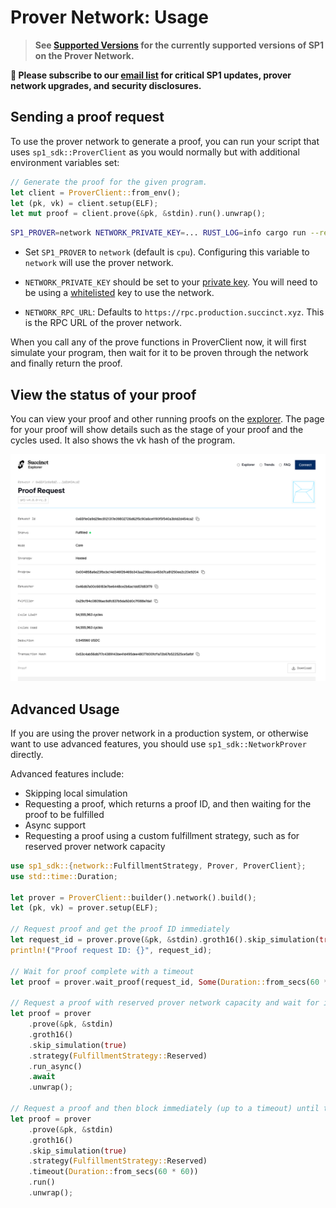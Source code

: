 # Prover Network: Usage

> **See [Supported Versions](./versions.md) for the currently supported versions of SP1 on the Prover Network.**

**🚨 Please subscribe to our [email list](https://stats.sender.net/forms/elYpO1/view) for critical SP1 updates, prover network upgrades, and security disclosures.**

## Sending a proof request

To use the prover network to generate a proof, you can run your script that uses `sp1_sdk::ProverClient` as you would normally but with additional environment variables set:

```rust
// Generate the proof for the given program.
let client = ProverClient::from_env();
let (pk, vk) = client.setup(ELF);
let mut proof = client.prove(&pk, &stdin).run().unwrap();
```

```sh
SP1_PROVER=network NETWORK_PRIVATE_KEY=... RUST_LOG=info cargo run --release
```

- Set `SP1_PROVER` to `network` (default is `cpu`). Configuring this variable to `network` will use the prover network.

- `NETWORK_PRIVATE_KEY` should be set to your [private key](./key-setup.md). You will need
  to be using a [whitelisted](../prover-network) key to use the network.

- `NETWORK_RPC_URL`: Defaults to `https://rpc.production.succinct.xyz`. This is the RPC URL of the prover network.

When you call any of the prove functions in ProverClient now, it will first simulate your program, then wait for it to be proven through the network and finally return the proof.

## View the status of your proof

You can view your proof and other running proofs on the [explorer](https://network.succinct.xyz/). The page for your proof will show details such as the stage of your proof and the cycles used. It also shows the vk hash of the program.

![Screenshot from network.succinct.xyz showing the details of a proof.](./explorer.png)

## Advanced Usage

If you are using the prover network in a production system, or otherwise want to use advanced features, you should use `sp1_sdk::NetworkProver` directly.

Advanced features include:
* Skipping local simulation
* Requesting a proof, which returns a proof ID, and then waiting for the proof to be fulfilled
* Async support
* Requesting a proof using a custom fulfillment strategy, such as for reserved prover network capacity

```rust
use sp1_sdk::{network::FulfillmentStrategy, Prover, ProverClient};
use std::time::Duration;

let prover = ProverClient::builder().network().build();
let (pk, vk) = prover.setup(ELF);

// Request proof and get the proof ID immediately
let request_id = prover.prove(&pk, &stdin).groth16().skip_simulation(true).request_async().await.unwrap();
println!("Proof request ID: {}", request_id);

// Wait for proof complete with a timeout
let proof = prover.wait_proof(request_id, Some(Duration::from_secs(60 * 60))).await.unwrap();

// Request a proof with reserved prover network capacity and wait for it to be fulfilled
let proof = prover
    .prove(&pk, &stdin)
    .groth16()
    .skip_simulation(true)
    .strategy(FulfillmentStrategy::Reserved)
    .run_async()
    .await
    .unwrap();

// Request a proof and then block immediately (up to a timeout) until the proof is fulfilled
let proof = prover
    .prove(&pk, &stdin)
    .groth16()
    .skip_simulation(true)
    .strategy(FulfillmentStrategy::Reserved)
    .timeout(Duration::from_secs(60 * 60))
    .run()
    .unwrap();
```
